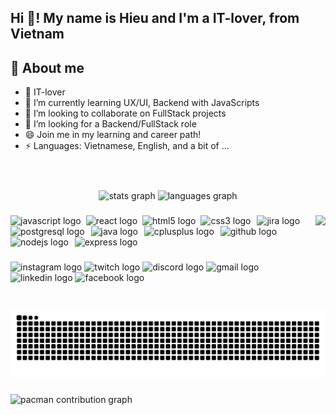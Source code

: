 <h2 align="left">Hi 👋! My name is Hieu and I'm a IT-lover, from Vietnam</h2>

## 💫 About me
- 🔭 IT-lover
- 🌱 I’m currently learning UX/UI, Backend with JavaScripts 
- 👯 I’m looking to collaborate on FullStack projects
- 🤔 I’m looking for a Backend/FullStack role
- 😄 Join me in my learning and career path!
- ⚡ Languages: Vietnamese, English, and a bit of ...
<br/><br/><br/>

###

<div align="center">
  <img src="https://github-readme-stats.vercel.app/api?username=hieudepoet&hide_title=false&hide_rank=false&show_icons=true&include_all_commits=true&count_private=true&disable_animations=false&theme=dracula&locale=en&hide_border=false" height="150" alt="stats graph"  />
  <img src="https://github-readme-stats.vercel.app/api/top-langs?username=hieudepoet&locale=en&hide_title=false&layout=compact&card_width=320&langs_count=5&theme=dracula&hide_border=false" height="150" alt="languages graph"  />
</div>

###

<img align="right" height="150" src="https://i.imgflip.com/9yo2wz.gif"  />

###

<div align="left">
  <img src="https://cdn.jsdelivr.net/gh/devicons/devicon/icons/javascript/javascript-original.svg" max-height="30" alt="javascript logo"  />
  <img max-width="30" />
  <img src="https://cdn.jsdelivr.net/gh/devicons/devicon/icons/react/react-original.svg" height="30" alt="react logo"  />
  <img max-width="30" />
  <img src="https://cdn.jsdelivr.net/gh/devicons/devicon/icons/html5/html5-original.svg" height="30" alt="html5 logo"  />
  <img max-width="30" />
  <img src="https://cdn.jsdelivr.net/gh/devicons/devicon/icons/css3/css3-original.svg" height="30" alt="css3 logo"  />
  <img width="2" />
  <img src="https://cdn.jsdelivr.net/gh/devicons/devicon/icons/jira/jira-original.svg" height="30" alt="jira logo"  />
  <img width="2" />
  <img src="https://cdn.jsdelivr.net/gh/devicons/devicon/icons/postgresql/postgresql-original.svg" height="30" alt="postgresql logo"  />
  <img width="2" />
  <img src="https://cdn.jsdelivr.net/gh/devicons/devicon/icons/java/java-original.svg" height="30" alt="java logo"  />
  <img width="2" />
  <img src="https://cdn.jsdelivr.net/gh/devicons/devicon/icons/cplusplus/cplusplus-original.svg" height="30" alt="cplusplus logo"  />
  <img width="2" />
  <img src="https://cdn.jsdelivr.net/gh/devicons/devicon/icons/github/github-original.svg" height="30" alt="github logo"  />
  <img width="2" />
  <img src="https://cdn.jsdelivr.net/gh/devicons/devicon/icons/nodejs/nodejs-original.svg" height="30" alt="nodejs logo"  />
  <img width="2" />
  <img src="https://cdn.jsdelivr.net/gh/devicons/devicon/icons/express/express-original.svg" height="30" alt="express logo"  />
</div>

###

<div align="left">
  <img src="https://img.shields.io/static/v1?message=Instagram&logo=instagram&label=&color=E4405F&logoColor=white&labelColor=&style=for-the-badge" height="35" alt="instagram logo"  />
  <img src="https://img.shields.io/static/v1?message=Twitch&logo=twitch&label=&color=9146FF&logoColor=white&labelColor=&style=for-the-badge" height="35" alt="twitch logo"  />
  <img src="https://img.shields.io/static/v1?message=Discord&logo=discord&label=&color=7289DA&logoColor=white&labelColor=&style=for-the-badge" height="35" alt="discord logo"  />
  <img src="https://img.shields.io/static/v1?message=Gmail&logo=gmail&label=&color=D14836&logoColor=white&labelColor=&style=for-the-badge" height="35" alt="gmail logo"  />
  <img src="https://img.shields.io/static/v1?message=LinkedIn&logo=linkedin&label=&color=0077B5&logoColor=white&labelColor=&style=for-the-badge" height="35" alt="linkedin logo"  />
  <img src="https://img.shields.io/static/v1?message=Facebook&logo=facebook&label=&color=1877F2&logoColor=white&labelColor=&style=for-the-badge" height="35" alt="facebook logo"  />
</div>

###

<br clear="both">

<img src="https://raw.githubusercontent.com/hieudepoet/hieudepoet/output/snake.svg" alt="Snake animation" />

###

<picture>
  <source media="(prefers-color-scheme: dark)" srcset="https://raw.githubusercontent.com/hieudepoet/hieudepoet/output/pacman-contribution-graph-dark.svg">
  <source media="(prefers-color-scheme: light)" srcset="https://raw.githubusercontent.com/hieudepoet/hieudepoet/output/pacman-contribution-graph.svg">
  <img alt="pacman contribution graph" src="https://raw.githubusercontent.com/hieudepoet/hieudepoet/output/pacman-contribution-graph.svg">
</picture>

###

###
